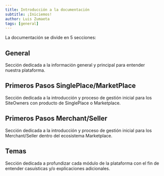 ```yaml
---
title: Introducción a la documentación
subtitle: ¡Iniciemos!
author: Luis Zumaeta
tags: [general]
---
```

La documentación se divide en 5 secciones:
## **General**
Sección dedicada a la información general y principal para entender nuestra plataforma.
## **Primeros Pasos SinglePlace/MarketPlace**
Sección dedicada a la introducción y proceso de gestión inicial para los SiteOwners con producto de SinglePlace o Marketplace.
## **Primeros Pasos Merchant/Seller**
Sección dedicada a la introducción y proceso de gestión inicial para los Merchant/Seller dentro del ecosistema Marketplace.
## **Temas**
Sección dedicada a profundizar cada módulo de la plataforma con el fin de entender casuísticas y/o explicaciones adicionales.

